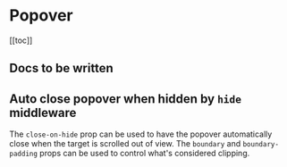# Popover

<ComponentSidebar>

[[toc]]

</ComponentSidebar>

## Docs to be written

## Auto close popover when hidden by `hide` middleware

The `close-on-hide` prop can be used to have the popover automatically close
when the target is scrolled out of view. The `boundary` and `boundary-padding`
props can be used to control what's considered clipping.

<HighlightCard>
  <BRow>
    <BCol cols="auto" class="mx-auto">
      <BPopover :click="true" :close-on-hide="true" :delay="{show: 0, hide: 0}">
        <template #title>Scroll me out of view</template>
        <template #target>
          <BButton>Click me. Popover closes when clipped</BButton>
        </template>
      </BPopover>
    </BCol>
    <BCol cols="auto" class="mx-auto">
      <BPopover :click="true" :close-on-hide="true" :delay="{show: 0, hide: 0}" :boundary-padding="{ top: navHeight }">
        <template #title>Scroll me out of view</template>
        <template #target>
          <BButton>This popover gets hidden by the top nav</BButton>
        </template>
      </BPopover>
    </BCol>
  </BRow>
  <template #html>

```vue
<template>
  <BPopover :click="true" :close-on-hide="true" :delay="{show: 0, hide: 0}">
    <template #target>
      <BButton>Click me. Popover closes when clipped</BButton>
    </template>
    Scroll me out of view
  </BPopover>
  <BPopover
    :click="true"
    :close-on-hide="true"
    :delay="{show: 0, hide: 0}"
    :boundary-padding="{top: navHeight}"
  >
    <template #title>Scroll me out of view</template>
    <template #target>
      <BButton>This popover gets hidden by the top nav</BButton>
    </template>
  </BPopover>
</template>

<script setup lang="ts">
const navRef = ref(null)
onMounted(() => {
  navRef.value = document.body.querySelector('#app > nav')
})
const navHeight = computed(() => navRef.value?.clientHeight)
</script>
```

  </template>
</HighlightCard>

<ComponentReference :data="data" />

<script setup lang="ts">
import { computed, ref, onMounted } from 'vue';

import {data} from '../../data/components/popover.data'
import HighlightCard from '../../components/HighlightCard.vue'
import ComponentReference from '../../components/ComponentReference.vue'
import ComponentSidebar from '../../components/ComponentSidebar.vue'

import {
  BCol,
  BContainer,
  BButton,
  BPopover,
  BRow,
} from 'bootstrap-vue-next'

const navRef = ref(null)
onMounted(() => { navRef.value = document.body.querySelector('#app > nav') })
const navHeight = computed(() => navRef.value?.clientHeight)
</script>
